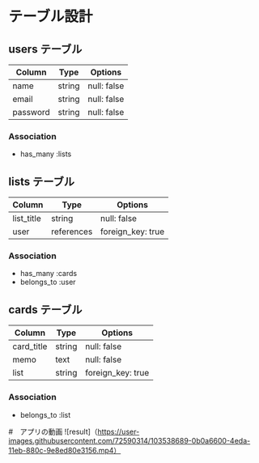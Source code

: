 # テーブル設計

## users テーブル

| Column   | Type   | Options     |
| -------- | ------ | ----------- |
| name     | string | null: false |
| email    | string | null: false |
| password | string | null: false |

### Association

* has_many :lists



## lists テーブル

| Column     | Type       | Options           |
| ---------- | ---------- | ----------------- |
| list_title | string     | null: false       |
| user       | references | foreign_key: true |

### Association

* has_many :cards
* belongs_to :user



## cards テーブル

| Column     | Type   | Options           |
| ---------  | ------ | ----------------- |
| card_title | string | null: false       |
| memo       | text   | null: false       |
| list       | string | foreign_key: true |

### Association

* belongs_to :list

#　アプリの動画
![result]（https://user-images.githubusercontent.com/72590314/103538689-0b0a6600-4eda-11eb-880c-9e8ed80e3156.mp4）

